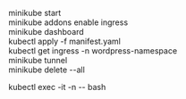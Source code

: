 minikube start  
minikube addons enable ingress  
minikube dashboard  
kubectl apply -f manifest.yaml  
kubectl get ingress -n wordpress-namespace  
minikube tunnel  
minikube delete --all

kubectl exec -it <pod-name> -n <namespace> -- bash
